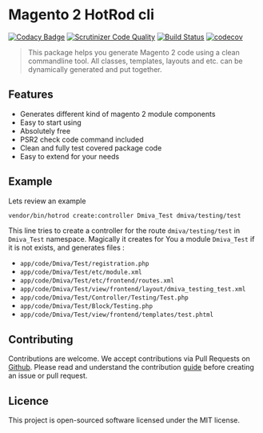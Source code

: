 # Magento 2 HotRod cli
[![Codacy Badge](https://api.codacy.com/project/badge/Grade/6aef969653174bdca4994964437a504e)](https://www.codacy.com/app/ivanenko.dmitrij/hotrod-cli?utm_source=github.com&amp;utm_medium=referral&amp;utm_content=dmitrijivanenko/hotrod-cli&amp;utm_campaign=Badge_Grade) [![Scrutinizer Code Quality](https://scrutinizer-ci.com/g/dmitrijivanenko/hotrod-cli/badges/quality-score.png?b=master)](https://scrutinizer-ci.com/g/dmitrijivanenko/hotrod-cli/?branch=master) [![Build Status](https://travis-ci.org/dmitrijivanenko/hotrod-cli.svg?branch=master)](https://travis-ci.org/dmitrijivanenko/hotrod-cli) [![codecov](https://codecov.io/gh/dmitrijivanenko/hotrod-cli/branch/master/graph/badge.svg)](https://codecov.io/gh/dmitrijivanenko/hotrod-cli)

> This package helps you generate Magento 2 code using a clean commandline tool. All classes, templates, layouts and etc. can be dynamically generated and put together. 

## Features

- Generates different kind of magento 2 module components
- Easy to start using
- Absolutely free
- PSR2 check code command included
- Clean and fully test covered package code
- Easy to extend for your needs

## Example
   
   Lets review an example
   
   ``` bash
   vendor/bin/hotrod create:controller Dmiva_Test dmiva/testing/test
   ```
   
   This line tries to create a controller for the route `dmiva/testing/test` in `Dmiva_Test` namespace. Magically it
   creates for You a module `Dmiva_Test` if it is not exists, and generates files :
   
   - `app/code/Dmiva/Test/registration.php`   
   - `app/code/Dmiva/Test/etc/module.xml`   
   - `app/code/Dmiva/Test/etc/frontend/routes.xml`   
   - `app/code/Dmiva/Test/view/frontend/layout/dmiva_testing_test.xml`   
   - `app/code/Dmiva/Test/Controller/Testing/Test.php`   
   - `app/code/Dmiva/Test/Block/Testing.php`
   - `app/code/Dmiva/Test/view/frontend/templates/test.phtml`
   
   
## Contributing

Contributions are welcome. We accept contributions via Pull Requests on [Github](https://github.com/dmitrijivanenko/hotrod-cli).
Please read and understand the contribution [guide](contribution.md) before creating an issue or pull request.

## Licence

This project is open-sourced software licensed under the MIT license.
   